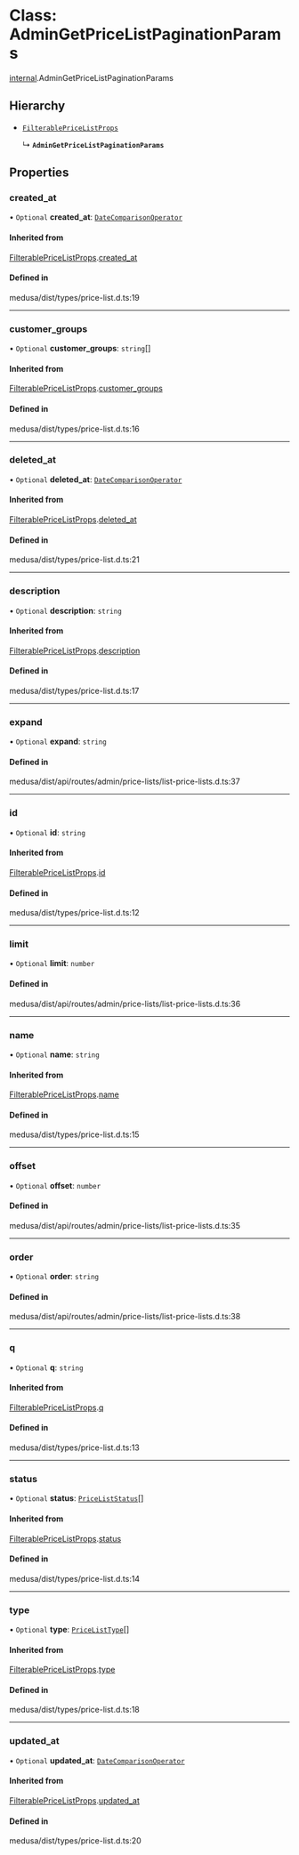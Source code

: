 # Class: AdminGetPriceListPaginationParams

[internal](../modules/internal-13.md).AdminGetPriceListPaginationParams

## Hierarchy

- [`FilterablePriceListProps`](internal-13.FilterablePriceListProps.md)

  ↳ **`AdminGetPriceListPaginationParams`**

## Properties

### created\_at

• `Optional` **created\_at**: [`DateComparisonOperator`](internal-2.DateComparisonOperator.md)

#### Inherited from

[FilterablePriceListProps](internal-13.FilterablePriceListProps.md).[created_at](internal-13.FilterablePriceListProps.md#created_at)

#### Defined in

medusa/dist/types/price-list.d.ts:19

___

### customer\_groups

• `Optional` **customer\_groups**: `string`[]

#### Inherited from

[FilterablePriceListProps](internal-13.FilterablePriceListProps.md).[customer_groups](internal-13.FilterablePriceListProps.md#customer_groups)

#### Defined in

medusa/dist/types/price-list.d.ts:16

___

### deleted\_at

• `Optional` **deleted\_at**: [`DateComparisonOperator`](internal-2.DateComparisonOperator.md)

#### Inherited from

[FilterablePriceListProps](internal-13.FilterablePriceListProps.md).[deleted_at](internal-13.FilterablePriceListProps.md#deleted_at)

#### Defined in

medusa/dist/types/price-list.d.ts:21

___

### description

• `Optional` **description**: `string`

#### Inherited from

[FilterablePriceListProps](internal-13.FilterablePriceListProps.md).[description](internal-13.FilterablePriceListProps.md#description)

#### Defined in

medusa/dist/types/price-list.d.ts:17

___

### expand

• `Optional` **expand**: `string`

#### Defined in

medusa/dist/api/routes/admin/price-lists/list-price-lists.d.ts:37

___

### id

• `Optional` **id**: `string`

#### Inherited from

[FilterablePriceListProps](internal-13.FilterablePriceListProps.md).[id](internal-13.FilterablePriceListProps.md#id)

#### Defined in

medusa/dist/types/price-list.d.ts:12

___

### limit

• `Optional` **limit**: `number`

#### Defined in

medusa/dist/api/routes/admin/price-lists/list-price-lists.d.ts:36

___

### name

• `Optional` **name**: `string`

#### Inherited from

[FilterablePriceListProps](internal-13.FilterablePriceListProps.md).[name](internal-13.FilterablePriceListProps.md#name)

#### Defined in

medusa/dist/types/price-list.d.ts:15

___

### offset

• `Optional` **offset**: `number`

#### Defined in

medusa/dist/api/routes/admin/price-lists/list-price-lists.d.ts:35

___

### order

• `Optional` **order**: `string`

#### Defined in

medusa/dist/api/routes/admin/price-lists/list-price-lists.d.ts:38

___

### q

• `Optional` **q**: `string`

#### Inherited from

[FilterablePriceListProps](internal-13.FilterablePriceListProps.md).[q](internal-13.FilterablePriceListProps.md#q)

#### Defined in

medusa/dist/types/price-list.d.ts:13

___

### status

• `Optional` **status**: [`PriceListStatus`](../enums/internal.PriceListStatus.md)[]

#### Inherited from

[FilterablePriceListProps](internal-13.FilterablePriceListProps.md).[status](internal-13.FilterablePriceListProps.md#status)

#### Defined in

medusa/dist/types/price-list.d.ts:14

___

### type

• `Optional` **type**: [`PriceListType`](../enums/internal.PriceListType.md)[]

#### Inherited from

[FilterablePriceListProps](internal-13.FilterablePriceListProps.md).[type](internal-13.FilterablePriceListProps.md#type)

#### Defined in

medusa/dist/types/price-list.d.ts:18

___

### updated\_at

• `Optional` **updated\_at**: [`DateComparisonOperator`](internal-2.DateComparisonOperator.md)

#### Inherited from

[FilterablePriceListProps](internal-13.FilterablePriceListProps.md).[updated_at](internal-13.FilterablePriceListProps.md#updated_at)

#### Defined in

medusa/dist/types/price-list.d.ts:20
